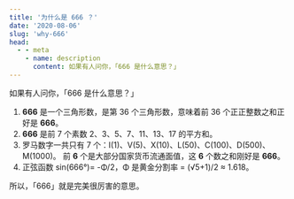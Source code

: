```yaml
---
title: '为什么是 666 ？'
date: '2020-08-06'
slug: 'why-666'
head:
  - - meta
    - name: description
      content: 如果有人问你，「666 是什么意思？」
---
```


如果有人问你，「666 是什么意思？」

1. **666** 是一个三角形数，是第 36 个三角形数，意味着前 36 个正正整数之和正好是 **666**。
2. **666** 是前 7 个素数 2、3、5、7、11、13、17  的平方和。
3. 罗马数字一共只有 7 个：I(1)、V(5)、X(10)、L(50)、C(100)、D(500)、 M(1000)。
    前 **6** 个是大部分国家货币流通面值，这 **6** 个数之和刚好是 **666**。
4. 正弦函数 sin(666°)= -Φ/2，Φ 是黄金分割率 = (√5+1)/2 ≈ 1.618。

所以，「666」就是完美很厉害的意思。
